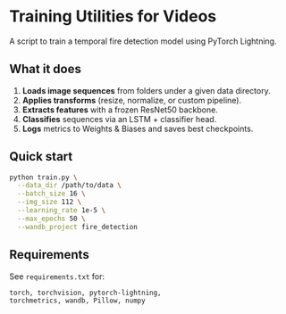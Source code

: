 # Training Utilities for Videos

A script to train a temporal fire detection model using PyTorch Lightning.

## What it does

1. **Loads image sequences** from folders under a given data directory.
2. **Applies transforms** (resize, normalize, or custom pipeline).
3. **Extracts features** with a frozen ResNet50 backbone.
4. **Classifies** sequences via an LSTM + classifier head.
5. **Logs** metrics to Weights & Biases and saves best checkpoints.

## Quick start

```bash
python train.py \
  --data_dir /path/to/data \
  --batch_size 16 \
  --img_size 112 \
  --learning_rate 1e-5 \
  --max_epochs 50 \
  --wandb_project fire_detection
```

## Requirements

See `requirements.txt` for:

```
torch, torchvision, pytorch-lightning,
torchmetrics, wandb, Pillow, numpy
```
